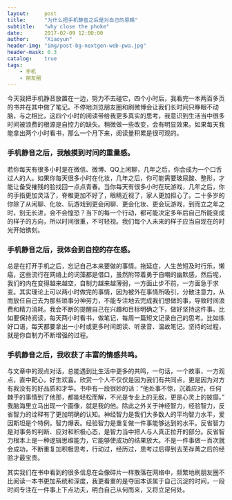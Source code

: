 ```yaml
---
layout:     post
title:      "为什么把手机静音之后是对自己的恩赐"
subtitle:   "why close the phoke"
date:       2017-02-09 12:00:00
author:     "Xiaoyun"
header-img: "img/post-bg-nextgen-web-pwa.jpg"
header-mask: 0.3
catalog:    true
tags:
    - 手机
    - 朋友圈
---
```



今天我把手机静音放置在一边，努力不去碰它，四个小时后，我看完一本两百多页的书并在其中做了笔记。不停地浏览朋友圈和刷微博会让我们长时间只睁眼不动脑，与之相比，这四个小时的阅读带给我更多真实的思考，我意识到生活当中很多时间被浪费的根源是自控力的缺失。稍微做一些改变，会有明显效果。如果每天我能拿出两个小时看书，那么一个月下来，阅读量积累是很可观的。 

### 手机静音之后，我触摸到时间的重量感。
若你每天有很多小时是在微信、微博、QQ上闲聊，几年之后，你会成为一个口舌过人的人。如果你每天很多小时在化妆，几年之后，你可能需要玻尿酸、整形，才能让备受摧残的脸找回一点点青春。当你每天有很多小时在玩游戏，几年之后，你的手指更加灵活了，脊椎更加不好了，眼睛近视了，家人更加担心了。二十多岁的你除了从闲聊、化妆、玩游戏到更会闲聊、更会化妆、更会玩游戏，到而立之年之时，别无长进，会不会惶恐？当下的每一个行动，都可能决定多年后自己所能变成的样子的方向，所以时间很重，不可轻视。我们每个人未来的样子应当自现在的时光开始镌刻。 

### 手机静音之后，我体会到自控的存在感。  
总是在打开手机之后，忘记自己本来要做的事情。拖延症，人生苦短及时行乐，懒癌，这些流行在网络上的词藻都是借口，虽然附带着勇于自嘲的幽默感，然后呢，我们的内在变得越来越空，自制力越来越薄弱，一方面止步不前，一方面急于求变。其实理论上可以两小时做完的事情，因为被外在事情所吸引，分散注意力，从而放任自己去为那些琐事分神劳力，不能专注地去完成我们想做的事，导致时间浪费和精力消耗。我会不断的提醒自己在兴趣和目标明确之下，做好坚持这件事。比如要保持阅读，每天两小时看书，做笔记，每周一篇短文记录自己的思考。比如练好口语，每天都要拿出一小时或更多时间朗读、听录音、温故笔记。坚持的过程，就是你自制力不断增强的过程。
 
### 手机静音之后，我收获了丰富的情感共鸣。
与文章中的观点对话，总能遇到比生活中更多的共鸣，一句话，一个故事，一方观点，直中靶心，好生欢喜。欣赏一个人不仅仅是因为我们有共同点，更是因为对方有我没有的好品质和才华。书中有一段很妙的话：“他处事不惊，沉着应对，任何棘手的事情到了他那，都能轻松而解，不光是专业上的无敌，更是心灵上的披靡。” 我脑海里立马出现一个画像，就是我的他。除此之外关于神经智力，经验智力，反省智力的诠释有了更加明确的认知。神经智力是我们大多数人的平均智力水平，爱因斯坦是个特例，智力爆表。经验智力是重复做一件事能够达到的水平。反省智力是对事务的判断、应对和积极心态，是智力当中把人与人真正拉开的部分。反省智力根本上是一种逻辑思维能力，它能够使成功的结果放大。不是一件事做一百次就会成功，不断重复加积极思考，行动过，经历过，思考过后得到去芜存菁之后的经验才最宝贵。 

其实我们在书中看到的很多信息在会像碎片一样散落在网络中，频繁地刷朋友圈不比阅读一本书更加系统和深度，我更看重的是夺回本该属于自己沉淀的时间，一段时间专注在一件事上下点功夫，明白自己从何而来，又将立足何处。

